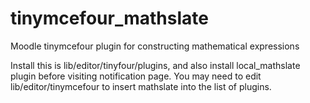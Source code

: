 tinymcefour_mathslate
=================

Moodle tinymcefour plugin for constructing mathematical expressions

Install this is lib/editor/tinyfour/plugins, and also install local_mathslate 
plugin before visiting notification page. You may need to edit lib/editor/tinymcefour to insert mathslate into the list of plugins.

